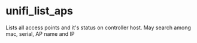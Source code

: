 # unifi_list_aps

Lists all access points and it's status on controller host.
May search among mac, serial, AP name and IP
